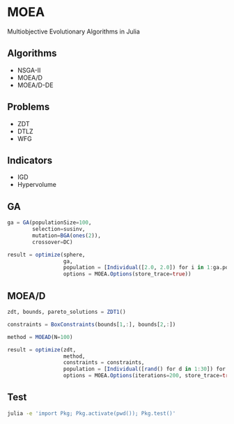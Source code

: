 # MOEA

Multiobjective Evolutionary Algorithms in Julia

## Algorithms

- NSGA-II
- MOEA/D
- MOEA/D-DE

## Problems

- ZDT
- DTLZ
- WFG

## Indicators

- IGD
- Hypervolume

## GA

```julia
ga = GA(populationSize=100,
		selection=susinv,
		mutation=BGA(ones(2)),
		crossover=DC)

result = optimize(sphere,
                  ga,
				  population = [Individual([2.0, 2.0]) for i in 1:ga.populationSize],
				  options = MOEA.Options(store_trace=true))
```

## MOEA/D

```julia
zdt, bounds, pareto_solutions = ZDT1()

constraints = BoxConstraints(bounds[1,:], bounds[2,:])

method = MOEAD(N=100)

result = optimize(zdt,
                  method,
                  constraints = constraints,
			      population = [Individual([rand() for d in 1:30]) for i in 1:100],
                  options = MOEA.Options(iterations=200, store_trace=true))
```


## Test

```sh
julia -e 'import Pkg; Pkg.activate(pwd()); Pkg.test()'
```

